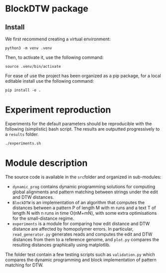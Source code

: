# BlockDTW package

## Install

We first recommend creating a virtual environment:
```
python3 -m venv .venv
```
Then, to activate it, use the following command:
```
source .venv/bin/activate
```

For ease of use the project has been organized as a pip package, for a local editable install use the following command:

```
pip install -e .
```

# Experiment reproduction

Experiments for the default parameters should be reproducible with the following (simplistic) bash script. The results are outputted progressively to a `results` folder.

```
./experiments.sh
```

# Module description

The source code is available in the `src`folder and organized in sub-modules:
* `dynamic_prog` contains dynamic programming solutions for computing global alignments and pattern matching between strings under the edit and DTW distances.
* `BlockDTW` is an implementation of an algorithm that computes the distances between a pattern P of length M with m runs and a text T of length N with n runs in time O(nM+mN), with some extra optimisations for the small-distance regime.  
* `experiments` is a module for comparing how edit distance and DTW distance are affected by homopolymer errors. In particular, `read_generator.py` generates reads and computes the edit and DTW distances from them to a reference genome, and `plot.py` compares the resulting distances graphically using matplotlib.

The folder test contain a few testing scripts such as `validation.py` which compares the dynamic programming and block implementation of pattern matching for DTW.

